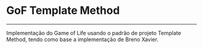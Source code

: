 # GoF Template Method

-------------
Implementação do Game of Life usando o padrão de projeto Template Method, 
tendo como base a implementação de Breno Xavier.

